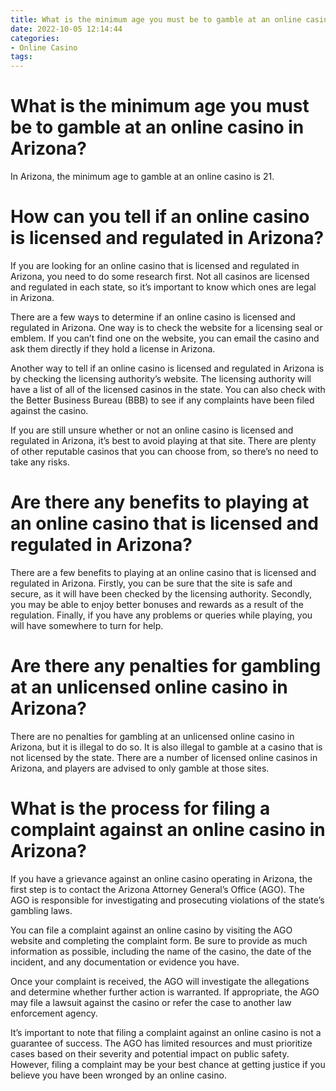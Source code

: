 ```yaml
---
title: What is the minimum age you must be to gamble at an online casino in Arizona
date: 2022-10-05 12:14:44
categories:
- Online Casino
tags:
---
```



#  What is the minimum age you must be to gamble at an online casino in Arizona?

In Arizona, the minimum age to gamble at an online casino is 21.

#  How can you tell if an online casino is licensed and regulated in Arizona?

If you are looking for an online casino that is licensed and regulated in Arizona, you need to do some research first. Not all casinos are licensed and regulated in each state, so it’s important to know which ones are legal in Arizona.

There are a few ways to determine if an online casino is licensed and regulated in Arizona. One way is to check the website for a licensing seal or emblem. If you can’t find one on the website, you can email the casino and ask them directly if they hold a license in Arizona.

Another way to tell if an online casino is licensed and regulated in Arizona is by checking the licensing authority’s website. The licensing authority will have a list of all of the licensed casinos in the state. You can also check with the Better Business Bureau (BBB) to see if any complaints have been filed against the casino.

If you are still unsure whether or not an online casino is licensed and regulated in Arizona, it’s best to avoid playing at that site. There are plenty of other reputable casinos that you can choose from, so there’s no need to take any risks.

#  Are there any benefits to playing at an online casino that is licensed and regulated in Arizona?

There are a few benefits to playing at an online casino that is licensed and regulated in Arizona. Firstly, you can be sure that the site is safe and secure, as it will have been checked by the licensing authority. Secondly, you may be able to enjoy better bonuses and rewards as a result of the regulation. Finally, if you have any problems or queries while playing, you will have somewhere to turn for help.

#  Are there any penalties for gambling at an unlicensed online casino in Arizona?

There are no penalties for gambling at an unlicensed online casino in Arizona, but it is illegal to do so. It is also illegal to gamble at a casino that is not licensed by the state. There are a number of licensed online casinos in Arizona, and players are advised to only gamble at those sites.

#  What is the process for filing a complaint against an online casino in Arizona?

If you have a grievance against an online casino operating in Arizona, the first step is to contact the Arizona Attorney General’s Office (AGO). The AGO is responsible for investigating and prosecuting violations of the state’s gambling laws.

You can file a complaint against an online casino by visiting the AGO website and completing the complaint form. Be sure to provide as much information as possible, including the name of the casino, the date of the incident, and any documentation or evidence you have.

Once your complaint is received, the AGO will investigate the allegations and determine whether further action is warranted. If appropriate, the AGO may file a lawsuit against the casino or refer the case to another law enforcement agency.

It’s important to note that filing a complaint against an online casino is not a guarantee of success. The AGO has limited resources and must prioritize cases based on their severity and potential impact on public safety. However, filing a complaint may be your best chance at getting justice if you believe you have been wronged by an online casino.